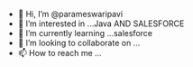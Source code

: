- 👋 Hi, I’m @parameswaripavi
- 👀 I’m interested in ...Java AND SALESFORCE
- 🌱 I’m currently learning ...salesforce
- 💞️ I’m looking to collaborate on ...
- 📫 How to reach me ...

<!---
parameswaripavi/parameswaripavi is a ✨ special ✨ repository because its `README.md` (this file) appears on your GitHub profile.
You can click the Preview link to take a look at your changes.
--->
